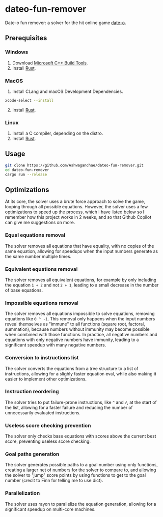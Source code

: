 # dateo-fun-remover

Date-o fun remover: a solver for the hit online game [date-o](https://dateo-math-game.com/).

## Prerequisites

### Windows

1. Download [Microsoft C++ Build Tools](https://visualstudio.microsoft.com/visual-cpp-build-tools/).
2. Install [Rust](https://www.rust-lang.org/tools/install).

### MacOS

1. Install CLang and macOS Development Dependencies.

```bash
xcode-select --install
```

2. Install [Rust](https://www.rust-lang.org/tools/install).

### Linux

1. Install a C compiler, depending on the distro.
2. Install [Rust](https://www.rust-lang.org/tools/install).

## Usage

```bash
git clone https://github.com/Ashwagandhae/dateo-fun-remover.git
cd dateo-fun-remover
cargo run --release
```

## Optimizations

At its core, the solver uses a brute force approach to solve the game, looping through all possible equations. However, the solver uses a few optimizations to speed up the process, which I have listed below so I remember how this project works in 2 weeks, and so that Github Copilot can give me suggestions on more.

### Equal equations removal

The solver removes all equations that have equality, with no copies of the same equation, allowing for speedups when the input
numbers generate as the same number multiple times.

### Equivalent equations removal

The solver removes all equivalent equations, for example by only including the equation `1 + 2` and not `2 + 1`, leading to a small decrease in the number of base equations.

### Impossible equations removal

The solver removes all equations impossible to solve equations, removing equations like `0 ^ -1`. This removal only happens when the input numbers reveal themselves as "immune" to all functions (square root, factoral, summation), because numbers without immunity may become possible when combined with those functions. In practice, all negative numbers and equations with only negative numbers have immunity, leading to a significant speedup with many negative numbers.

### Conversion to instructions list

The solver converts the equations from a tree structure to a list of instructions, allowing for a slighly faster equation eval, while also
making it easier to implement other optimizations.

### Instruction reordering

The solver tries to put failure-prone instructions, like `^` and `√`, at the start of the list, allowing for a faster failure and reducing the number of unnecessarily evaluated instructions.

### Useless score checking prevention

The solver only checks base equations with scores above the current best score, preventing useless score checking.

### Goal paths generation

The solver generates possible paths to a goal number using only functions, creating a larger net of numbers for the solver to compare to, and allowing the solver to "jump" score points by using functions to get to the goal number (credit to Finn for telling me to use dict).

### Parallelization

The solver uses rayon to parallelize the equation generation, allowing for a significant speedup on multi-core machines.
